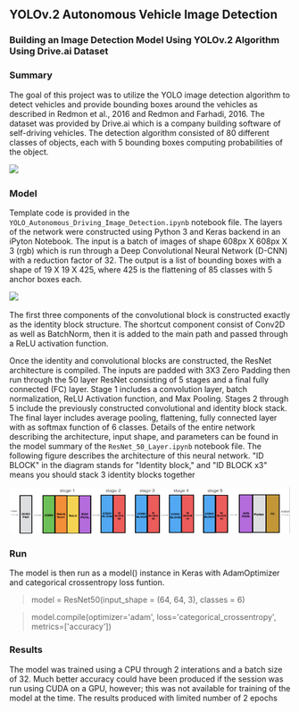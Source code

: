 ## YOLOv.2 Autonomous Vehicle Image Detection 
### Building an Image Detection Model Using YOLOv.2 Algorithm Using Drive.ai Dataset

### Summary

The goal of this project was to utilize the YOLO image detection algorithm to detect vehicles and provide bounding boxes around the vehicles as described in Redmon et al., 2016 and Redmon and Farhadi, 2016. The dataset was provided by Drive.ai which is a company building software of self-driving vehicles. The detection algorithm consisted of 80 different classes of objects, each with 5 bounding boxes computing probabilities of the object.

<img src= "https://github.com/JeffGoodrich9791/YOLOv2_Autonomous_Vehicle_Image_Detection/blob/master/Bounding_Box_Output.png" />

### Model

Template code is provided in the `YOLO_Autonomous_Driving_Image_Detection.ipynb` notebook file. The layers of the network were constructed using Python 3 and Keras backend in an iPyton Notebook. The input is a batch of images of shape 608px X 608px X 3 (rgb) which is run through a Deep Convolutional Neural Network (D-CNN) with a reduction factor of 32. The output is a list of bounding boxes with a shape of 19 X 19 X 425, where 425 is the flattening of 85 classes with 5 anchor boxes each.  

<img src= "https://github.com/JeffGoodrich9791/YOLOv2_Autonomous_Vehicle_Image_Detection/blob/master/Encoding_DeepCNN.png" />



The first three components of the convolutional block is constructed exactly as the identity block structure. The shortcut component consist of Conv2D as well as BatchNorm, then it is added to the main path and passed through a ReLU activation function. 



Once the identity and convolutional blocks are constructed, the ResNet architecture is compiled. The inputs are padded with 3X3 Zero Padding then run through the 50 layer ResNet consisting of 5 stages and a final fully connected (FC) layer. Stage 1 includes a convolution layer, batch normalization, ReLU Activation function, and Max Pooling. Stages 2 through 5 include the previously constructed convolutional and identity block stack. The final layer includes average pooling, flattening, fully connected layer with as softmax function of 6 classes. Details of the entire network describing the architecture, input shape, and parameters can be found in the model summary of the `ResNet_50_Layer.ipynb` notebook file. The following figure describes  the architecture of this neural network. "ID BLOCK" in the diagram stands for "Identity block," and "ID BLOCK x3" means you should stack 3 identity blocks together

<img src= "https://github.com/JeffGoodrich9791/ResNet_50_Layer/blob/master/ResNet Model.png" />

### Run

The model is then run as a model() instance in Keras with AdamOptimizer and categorical crossentropy loss funtion. 

> model = ResNet50(input_shape = (64, 64, 3), classes = 6)

> model.compile(optimizer='adam', loss='categorical_crossentropy', metrics=['accuracy'])



### Results

The model was trained using a CPU through 2 interations and a batch size of 32. Much better accuracy could have been produced if the session was run using CUDA on a GPU, however; this was not available for training of the model at the time. The results produced with limited number of 2 epochs 
